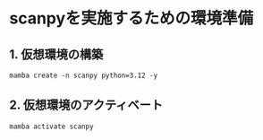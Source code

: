 # scanpyを実施するための環境準備

## 1. 仮想環境の構築
```
mamba create -n scanpy python=3.12 -y
```

## 2. 仮想環境のアクティベート
```
mamba activate scanpy
```
